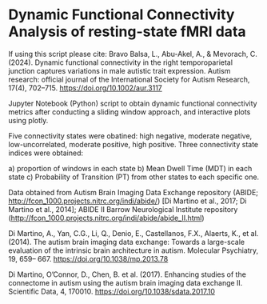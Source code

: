 # Dynamic Functional Connectivity Analysis of resting-state fMRI data

If using this script please cite: Bravo Balsa, L., Abu-Akel, A., & Mevorach, C. (2024). Dynamic functional connectivity in the right temporoparietal junction captures variations in male autistic trait expression. Autism research: official journal of the International Society for Autism Research, 17(4), 702–715. https://doi.org/10.1002/aur.3117

Jupyter Notebook (Python) script to obtain dynamic functional connectivity metrics after conducting a sliding window approach, and interactive plots using plotly. 

Five connectivity states were obatined: high negative, moderate negative, low-uncorrelated, moderate positive, high positive.
Three connectivity state indices were obtained:  

a) proportion of windows in each state
b) Mean Dwell Time (MDT) in each state
c) Probability of Transition (PT) from other states to each specific one. 

Data obtained from Autism Brain Imaging Data Exchange repository (ABIDE; http://fcon_1000.projects.nitrc.org/indi/abide/) [Di Martino et al., 2017; Di Martino et al., 2014]; ABIDE II  Barrow Neurological Institute repository (http://fcon_1000.projects.nitrc.org/indi/abide/abide_II.html)

Di Martino, A., Yan, C.G., Li, Q., Denio, E., Castellanos, F.X., Alaerts, K., et al. (2014). The autism brain imaging data exchange: Towards a large-scale evaluation of the intrinsic brain architecture in autism. Molecular Psychiatry, 19, 659– 667. https://doi.org/10.1038/mp.2013.78

Di Martino, O’Connor, D., Chen, B. et al. (2017). Enhancing studies of the connectome in autism using the autism brain imaging data exchange II. Scientific Data, 4, 170010. https://doi.org/10.1038/sdata.2017.10 
